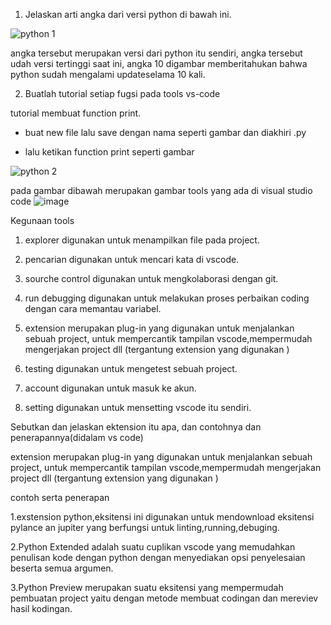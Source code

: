 1. Jelaskan arti angka dari versi python di bawah ini.

 ![python 1](https://user-images.githubusercontent.com/93025147/138690030-b28342cd-ac04-452b-b473-d2208fc9f7bf.png)
 
angka tersebut merupakan versi dari python itu sendiri, angka tersebut udah versi tertinggi saat ini, angka 10 digambar memberitahukan bahwa python sudah mengalami updateselama 10 kali. 

2. Buatlah tutorial setiap fugsi pada tools vs-code

tutorial membuat function print.

- buat new file lalu save dengan nama seperti gambar dan diakhiri .py

- lalu ketikan function print seperti gambar

![python 2](https://user-images.githubusercontent.com/93025147/138690244-734c8701-6747-4055-85f9-68e5c6f6e76d.png)

pada gambar dibawah merupakan gambar tools yang ada di visual studio code
![image](https://user-images.githubusercontent.com/93025147/138693034-21d2d41e-ffa6-4202-95bc-42b818b92afd.png)

Kegunaan tools
1. explorer digunakan untuk menampilkan file pada project.

2. pencarian digunakan untuk mencari kata di vscode.

3. sourche control digunakan untuk mengkolaborasi dengan git.

4. run debugging digunakan untuk melakukan proses perbaikan coding dengan cara memantau variabel.

5. extension merupakan plug-in yang digunakan untuk menjalankan sebuah project, untuk mempercantik tampilan vscode,mempermudah mengerjakan project dll (tergantung extension yang digunakan )

6. testing digunakan untuk mengetest sebuah project.

7. account digunakan untuk masuk ke akun.

8. setting digunakan untuk mensetting vscode itu sendiri.



Sebutkan dan jelaskan ektension itu apa, dan contohnya dan penerapannya(didalam vs code)

extension merupakan plug-in yang digunakan untuk menjalankan sebuah project, untuk mempercantik tampilan vscode,mempermudah mengerjakan project dll (tergantung extension yang digunakan )

contoh serta penerapan

1.exstension python,eksitensi ini digunakan untuk mendownload eksitensi pylance an jupiter yang berfungsi untuk linting,running,debuging.

2.Python Extended adalah suatu cuplikan vscode yang memudahkan penulisan kode dengan python dengan menyediakan opsi penyelesaian beserta semua argumen.

3.Python Preview merupakan suatu eksitensi yang mempermudah pembuatan project yaitu dengan metode membuat codingan dan mereviev hasil kodingan.
